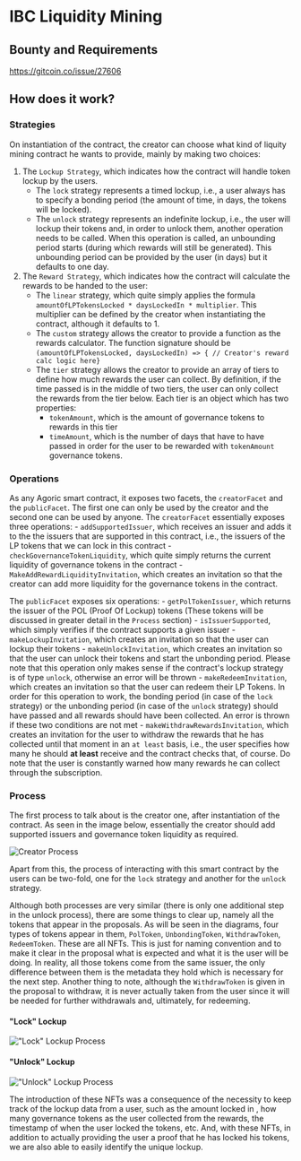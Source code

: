 # IBC Liquidity Mining

## Bounty and Requirements
https://gitcoin.co/issue/27606

## How does it work?

### Strategies

On instantiation of the contract, the creator can choose what kind of liquity mining contract he wants to provide, mainly by making two choices:
 1. The `Lockup Strategy`, which indicates how the contract will handle token lockup by the users.
    - The `lock` strategy represents a timed lockup, i.e., a user always has to specify a bonding period (the amount of time, in days, the tokens will be locked).
    - The `unlock` strategy represents an indefinite lockup, i.e., the user will lockup their tokens and, in order to unlock them, another operation needs to be called. When this operation is called, an unbounding period starts (during which rewards will still be generated). This unbounding period can be provided by the user (in days) but it defaults to one day.
 2. The `Reward Strategy`, which indicates how the contract will calculate the rewards to be handed to the user:
    - The `linear` strategy, which quite simply applies the formula `amountOfLPTokensLocked * daysLockedIn * multiplier`. This multiplier can be defined by the creator when instantiating the contract, although it defaults to 1.
    - The `custom` strategy allows the creator to provide a function as the rewards calculator. The function signature should be `(amountOfLPTokensLocked, daysLockedIn) => { // Creator's reward calc logic here}`
    - The `tier` strategy allows the creator to provide an array of tiers to define how much rewards the user can collect. By definition, if the time passed is in the middle of two tiers, the user can only collect the rewards from the tier below. Each tier is an object which has two properties: 
        - `tokenAmount`, which is the amount of governance tokens to rewards in this tier
        - `timeAmount`, which is the number of days that have to have passed in order for the user to be rewarded with `tokenAmount` governance tokens.

### Operations

As any Agoric smart contract, it exposes two facets, the `creatorFacet` and the `publicFacet`. The first one can only be used by the creator and the second one can be used by anyone.
The `creatorFacet` essentially exposes three operations:
    - `addSupportedIssuer`, which receives an issuer and adds it to the the issuers that are supported in this contract, i.e., the issuers of the LP tokens that we can lock in this contract
    - `checkGovernanceTokenLiquidity`, which quite simply returns the current liquidity of governance tokens in the contract
    - `MakeAddRewardLiquidityInvitation`, which creates an invitation so that the creator can add more liquidity for the governance tokens in the contract.

The `publicFacet` exposes six operations:
    - `getPolTokenIssuer`, which returns the issuer of the POL (Proof Of Lockup) tokens (These tokens will be discussed in greater detail in the `Process` section)
    - `isIssuerSupported`, which simply verifies if the contract supports a given issuer
    - `makeLockupInvitation`, which creates an invitation so that the user can lockup their tokens
    - `makeUnlockInvitation`, which creates an invitation so that the user can unlock their tokens and start the unbonding period. Please note that this operation only makes sense if the contract's lockup strategy is of type `unlock`, otherwise an error will be thrown
    - `makeRedeemInvitation`, which creates an invitation so that the user can redeem their LP Tokens. In order for this operation to work, the bonding period (in case of the `lock` strategy) or the unbonding period (in case of the `unlock` strategy) should have passed and all rewards should have been collected. An error is thrown if these two conditions are not met
    - `makeWithdrawRewardsInvitation`, which creates an invitation for the user to withdraw the rewards that he has collected until that moment in an `at least` basis, i.e., the user specifies how many he should **at least** receive and the contract checks that, of course. Do note that the user is constantly warned how many rewards he can collect through the subscription.

### Process

The first process to talk about is the creator one, after instantiation of the contract. As seen in the image below, essentially the creator should add supported issuers and governance token liquidity as required. 

![Creator Process](assets/creator-process.png)

Apart from this, the process of interacting with this smart contract by the users can be two-fold, one for the `lock` strategy and another for the `unlock` strategy.

Although both processes are very similar (there is only one additional step in the unlock process), there are some things to clear up, namely all the tokens that appear in the proposals.
As will be seen in the diagrams, four types of tokens appear in them, `PolToken`, `UnbondingToken`, `WithdrawToken`, `RedeemToken`. These are all NFTs. This is just for naming convention and to make it clear in the proposal what is expected and what it is the user will be doing. In reality, all those tokens come from the same issuer, the only difference between them is the metadata they hold which is necessary for the next step. 
Another thing to note, although the `WithdrawToken` is given in the proposal to withdraw, it is never actually taken from the user since it will be needed for further withdrawals and, ultimately, for redeeming.

#### "Lock" Lockup

!["Lock" Lockup Process](assets/lock-process.png)

#### "Unlock" Lockup

!["Unlock" Lockup Process](assets/unlock-process.png)

The introduction of these NFTs was a consequence of the necessity to keep track of the lockup data from a user, such as the amount locked in , how many governance tokens as the user collected from the rewards, the timestamp of when the user locked the tokens, etc. And, with these NFTs, in addition to actually providing the user a proof that he has locked his tokens, we are also able to easily identify the unique lockup. 
        

